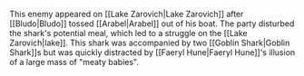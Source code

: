 This enemy appeared on [[Lake Zarovich|Lake Zarovich]] after [[Bludo|Bludo]] tossed [[Arabel|Arabel]] out of his boat. The party disturbed the shark's potential meal, which led to a struggle on the [[Lake Zarovich|lake]]. This shark was accompanied by two [[Goblin Shark|Goblin Shark]]s but was quickly distracted by [[Faeryl Hune|Faeryl Hune]]'s illusion of a large mass of "meaty babies".

